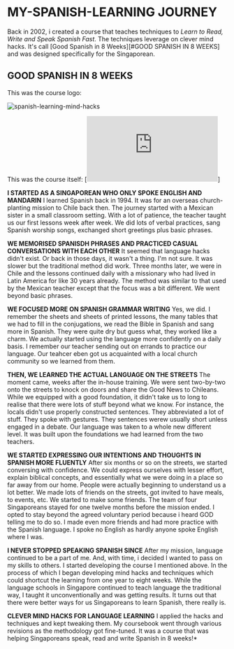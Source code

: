 # MY-SPANISH-LEARNING JOURNEY
Back in 2002, i created a course that teaches techniques to *Learn to Read, Write and Speak Spanish Fast*. The techniques leverage on clever mind hacks. It's call [Good Spanish in 8 Weeks][#GOOD SPANISH IN 8 WEEKS] and was designed specifically for the Singaporean.

## GOOD SPANISH IN 8 WEEKS ##
This was the course logo:

![spanish-learning-mind-hacks](https://github.com/user-attachments/assets/2dd133c8-d674-4bff-ab3d-2f5a3ef1c028)

This was the course itself:
[![SPANISH LESSONS FOR SINGAPOREANS](https://bridgesa.net/spanish-class.html)]

**I STARTED AS A SINGAPOREAN WHO ONLY SPOKE ENGLISH AND MANDARIN**
I learned Spanish back in 1994. It was for an overseas church-planting mission to Chile back then.
The journey started with a Mexican sister in a small classroom setting. With a lot of patience, the teacher taught us our first lessons week after week.
We did lots of verbal practices, sang Spanish worship songs, exchanged short greetings plus basic phrases. 

**WE MEMORISED SPANISDH PHRASES AND PRACTICED CASUAL CONVERSATIONS WITH EACH OTHER**
It seemed that language hacks didn't exist. Or back in those days, it wasn't a thing. I'm not sure.
It was slower but the traditional method did work.
Three months later, we were in Chile and the lessons continued daily with a missionary who had lived in Latin America for like 30 years already. The method was similar to that used by the Mexican teacher except that the focus was a bit different. We went beyond basic phrases.

**WE FOCUSED MORE ON SPANISH GRAMMAR WRITING**
Yes, we did. I remember the sheets and sheets of printed lessons, the many tables that we had to fill in the conjugations, we read the Bible in Spanish and sang more in Spanish.
They were quite dry but guess what, they worked like a charm.
We actually started using the language more confidently on a daily basis.
I remember our teacher sending out on errands to practice our language.
Our teahcer eben got us acquainted with a local church community so we learned from them.

**THEN, WE LEARNED THE ACTUAL LANGUAGE ON THE STREETS**
The moment came, weeks after the in-house training. We were sent two-by-two onto the streets to knock on doors and share the Good News to Chileans.
While we equipped with a good foundation, it didn't take us to long to realise that there were lots of stuff beyond what we know.
For instance, the locals didn't use properly constructed sentences. They abbreviated a lot of stuff. They spoke with gestures. They sentences werew usually short unless engaged in a debate.
Our language was taken to a whole new different level. It was built upon the foundations we had learned from the two teachers.

**WE STARTED EXPRESSING OUR INTENTIONS AND THOUGHTS IN SPANISH MORE FLUENTLY**
After six months or so on the streets, we started conversing with confidence. We could express ourselves with lesser effort, explain biblical concepts, and essentially what we were doing in a place so far away from our home.
People were actually beginning to understand us a lot better. We made lots of friends on the streets, got invited to have meals, to events, etc. We started to make some friends. The team of four Singaporeans stayed for one twelve months before the mission ended. I opted to stay beyond the agreed voluntary period because i heard GOD telling me to do so. I made even more friends and had more practice with the Spanish language. I spoke no English as hardly anyone spoke English where I was.

**I NEVER STOPPED SPEAKING SPANISH SINCE**
After my mission, language continued to be a part of me. And, with time, i decided I wanted to pass on my skills to others.
I started developing the course I mentioned above. In the process of which I began developing mind hacks and techniques which could shortcut the learning from one year to eight weeks. While the language schools in Singapore continued to teach language the traditional way, I taught it unconventionally and was getting results. It turns out that there were better ways for us Singaporeans to learn Spanish, there really is.

**CLEVER MIND HACKS FOR LANGUAGE LEARNING**
I applied the hacks and techniques and kept tweaking them. My coursebook went through various revisions as the methodology got fine-tuned. It was a course that was helping Singaporeans speak, read and write Spanish in 8 weeks!*


